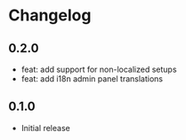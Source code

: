 # Changelog

## 0.2.0

- feat: add support for non-localized setups
- feat: add i18n admin panel translations

## 0.1.0

- Initial release
